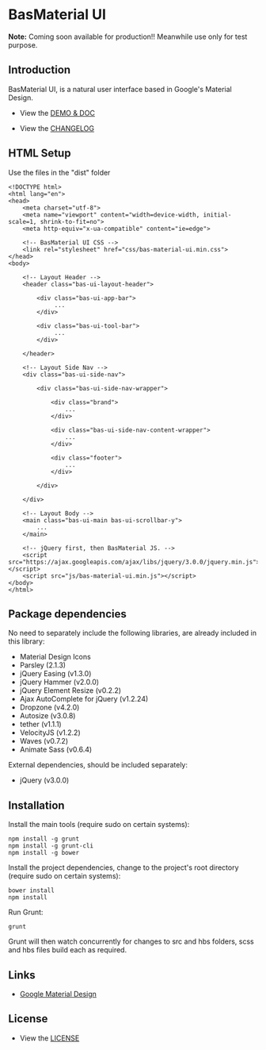 # BasMaterial UI

**Note:** Coming soon available for production!! Meanwhile use only for test purpose.

## Introduction

BasMaterial UI, is a natural user interface based in Google's Material Design.

- View the [DEMO & DOC](http://bas-material-ui.basgrani.com)

- View the [CHANGELOG](https://github.com/Basgrani-Org/bas-material-ui/blob/master/CHANGELOG.md)

## HTML Setup

Use the files in the "dist" folder

```
<!DOCTYPE html>
<html lang="en">
<head>
    <meta charset="utf-8">
    <meta name="viewport" content="width=device-width, initial-scale=1, shrink-to-fit=no">
    <meta http-equiv="x-ua-compatible" content="ie=edge">
    
    <!-- BasMaterial UI CSS -->
    <link rel="stylesheet" href="css/bas-material-ui.min.css">
</head>
<body>
    
    <!-- Layout Header -->
    <header class="bas-ui-layout-header">

        <div class="bas-ui-app-bar">
             ...
        </div>

        <div class="bas-ui-tool-bar">
             ...
        </div>

    </header>

    <!-- Layout Side Nav -->
    <div class="bas-ui-side-nav">

        <div class="bas-ui-side-nav-wrapper">

            <div class="brand">
                ...
            </div>

            <div class="bas-ui-side-nav-content-wrapper">
                ...
            </div>

            <div class="footer">
                ...
            </div>

        </div>

    </div>

    <!-- Layout Body -->
    <main class="bas-ui-main bas-ui-scrollbar-y">
        ...
    </main>
    
    <!-- jQuery first, then BasMaterial JS. -->
    <script src="https://ajax.googleapis.com/ajax/libs/jquery/3.0.0/jquery.min.js"></script>
    <script src="js/bas-material-ui.min.js"></script>
</body>
</html>
```

## Package dependencies

No need to separately include the following libraries, are already included in this library:

- Material Design Icons
- Parsley (2.1.3)
- jQuery Easing (v1.3.0)
- jQuery Hammer (v2.0.0)
- jQuery Element Resize (v0.2.2)
- Ajax AutoComplete for jQuery (v1.2.24)
- Dropzone (v4.2.0)
- Autosize (v3.0.8)
- tether (v1.1.1)
- VelocityJS (v1.2.2)
- Waves (v0.7.2)
- Animate Sass (v0.6.4)

External dependencies, should be included separately:

- jQuery (v3.0.0)

## Installation

Install the main tools (require sudo on certain systems):

```
npm install -g grunt
npm install -g grunt-cli
npm install -g bower
```

Install the project dependencies, change to the project's root directory (require sudo on certain systems):

```
bower install
npm install
```

Run Grunt:

```
grunt
```

Grunt will then watch concurrently for changes to src and hbs folders, scss and hbs files build each as required.

## Links

- [Google Material Design](https://material.io/guidelines)

## License

- View the [LICENSE](https://github.com/Basgrani-Org/bas-material-ui/blob/master/LICENSE.md)
